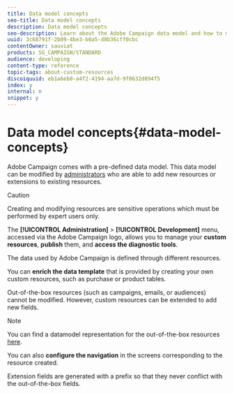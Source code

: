 ```yaml
---
title: Data model concepts
seo-title: Data model concepts
description: Data model concepts
seo-description: Learn about the Adobe Campaign data model and how to modify it.
uuid: 3c68791f-2b09-4be3-b0a5-d8b36cff0cbc
contentOwner: sauviat
products: SG_CAMPAIGN/STANDARD
audience: developing
content-type: reference
topic-tags: about-custom-resources
discoiquuid: eb1a6eb0-a4f2-4194-aa7d-9f0632d894f5
index: y
internal: n
snippet: y
---
```


# Data model concepts{#data-model-concepts}

Adobe Campaign comes with a pre-defined data model. This data model can be modified by [administrators](../../administration/using/types-of-users.md#functional-administrators) who are able to add new resources or extensions to existing resources.

>[!CAUTION]
>
>Creating and modifying resources are sensitive operations which must be performed by expert users only.

The **[!UICONTROL Administration]** > **[!UICONTROL Development]** menu, accessed via the Adobe Campaign logo, allows you to manage your **custom resources**, **publish** them, and **access the diagnostic tools**.

The data used by Adobe Campaign is defined through different resources.

You can **enrich the data template** that is provided by creating your own custom resources, such as purchase or product tables.

Out-of-the-box resources (such as campaigns, emails, or audiences) cannot be modified. However, custom resources can be extended to add new fields.

>[!NOTE]
>
>You can find a datamodel representation for the out-of-the-box resources [here](https://docs.campaign.adobe.com/doc/standard/en/datamodel/datamodel.html).

You can also **configure the navigation** in the screens corresponding to the resource created.

Extension fields are generated with a prefix so that they never conflict with the out-of-the-box fields.
